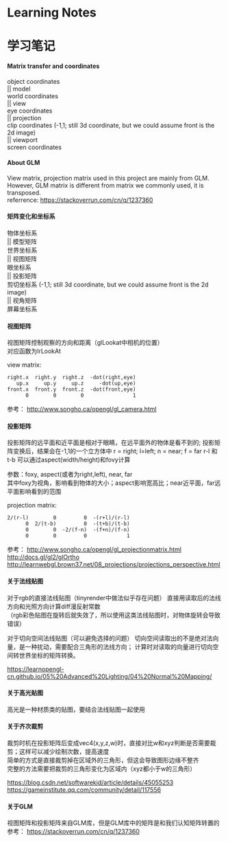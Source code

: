 # Learning Notes
# 学习笔记

#### Matrix transfer and coordinates
object coordinates  
|| model  
world coordinates  
|| view  
eye coordinates  
|| projection  
clip coordinates (-1,1; still 3d coordinate, but we could assume front is the 2d image)  
|| viewport  
screen coordinates  

#### About GLM
View matrix, projection matrix used in this project are mainly from GLM.  
However, GLM matrix is different from matrix we commonly used, it is transposed.  
referrence: https://stackoverrun.com/cn/q/1237360  

#### 矩阵变化和坐标系
物体坐标系  
|| 模型矩阵  
世界坐标系  
|| 视图矩阵  
眼坐标系  
|| 投影矩阵  
剪切坐标系 (-1,1; still 3d coordinate, but we could assume front is the 2d image)  
|| 视角矩阵  
屏幕坐标系

#### 视图矩阵
视图矩阵控制观察的方向和距离（glLookat中相机的位置）  
对应函数为lrLookAt  

view matrix:

    right.x  right.y  right.z  -dot(right,eye)  
       up.x     up.y     up.z     -dot(up,eye)  
    front.x  front.y  front.z  -dot(front,eye)  
          0        0        0                1  


参考： http://www.songho.ca/opengl/gl_camera.html  


#### 投影矩阵

投影矩阵的远平面和近平面是相对于眼睛，在远平面外的物体是看不到的;
投影矩阵变换后，结果会在-1,1的一个立方体中
r = right; l=left; n = near; f = far
r-l 和 t-b 可以通过aspect(width/height)和fovy计算

参数：foxy, aspect(或者为right,left), near, far  
其中foxy为视角，影响看到物体的大小；aspect影响宽高比；near近平面，far远平面影响看到的范围

projection matrix:

    2/(r-l)        0         0  -(r+l)/(r-l)  
          0  2/(t-b)         0  -(t+b)/(t-b)  
          0        0  -2/(f-n)  -(f+n)/(f-n)  
          0        0         0             1 

 
参考： 
http://www.songho.ca/opengl/gl_projectionmatrix.html  
http://docs.gl/gl2/glOrtho  
http://learnwebgl.brown37.net/08_projections/projections_perspective.html  


#### 关于法线贴图  
对于rgb的直接法线贴图（tinyrender中做法似乎存在问题）
直接用读取后的法线方向和光照方向计算diff漫反射常数  
（rgb彩色贴图在旋转后就失效了，所以使用这类法线贴图时，对物体旋转会导致错误）  

对于切向空间法线贴图（可以避免选择的问题）
切向空间读取出的不是绝对法向量，是一种扰动，需要配合三角形的法线方向； 
计算时对读取的向量进行切向空间转世界坐标的矩阵转换。 

https://learnopengl-cn.github.io/05%20Advanced%20Lighting/04%20Normal%20Mapping/  


#### 关于高光贴图  
高光是一种材质类的贴图，要结合法线贴图一起使用

#### 关于齐次裁剪  
裁剪时机在投影矩阵后变成vec4(x,y,z,w)时，直接对比w和xyz判断是否需要裁剪；这样可以减少绘制次数，提高速度   
简单的方式是直接裁剪掉在区域外的三角形，但这会导致图形边缘不整齐  
完整的方法需要把裁剪的三角形变化为区域内（xyz都小于w的三角形） 

https://blog.csdn.net/softwarekid/article/details/45055253    
https://gameinstitute.qq.com/community/detail/117556    

#### 关于GLM
视图矩阵和投影矩阵来自GLM库，但是GLM库中的矩阵是和我们认知矩阵转置的  
参考： https://stackoverrun.com/cn/q/1237360  

